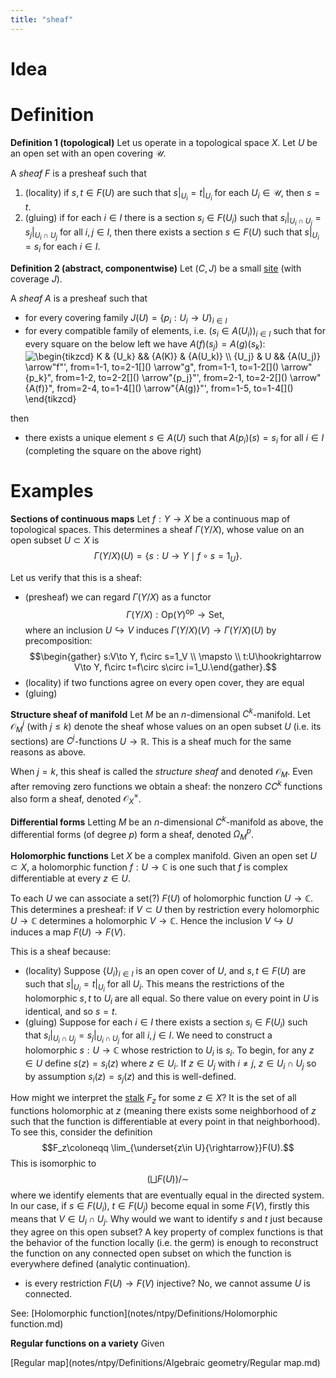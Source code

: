 ```yaml
---
title: "sheaf"
---
```


# Idea

# Definition
**Definition 1 (topological)**
Let us operate in a topological space $X$. Let $U$ be an open set with an open covering $\mathcal{U}$.

A *sheaf* $F$ is a presheaf such that
1. (locality) if $s,t\in F(U)$ are such that $s|_{U_i}=t|_{U_i}$ for each $U_i\in\mathcal{U}$, then $s=t$.
2. (gluing) if for each $i\in I$ there is a section $s_i\in F(U_i)$ such that $s_i|_{U_i\cap U_j}=s_j|_{U_i\cap U_j}$ for all $i,j\in I$, then there exists a section $s\in F(U)$ such that $s|_{U_i}=s_i$ for each $i\in I$.

**Definition 2 (abstract, componentwise)** 
Let $(C,J)$ be a small [site](notes/ntpy/site.md) (with coverage $J$).

A *sheaf* $A$ is a presheaf such that
- for every covering family $J(U)=\{p_i:U_i\to U\}_{i\in I}$
- for every compatible family of elements, i.e. $(s_i\in A(U_i))_{i\in I}$ such that for every square on the below left we have $A(f)(s_j)=A(g)(s_k)$: <img align="center" src="https://i.upmath.me/svg/%5Cbegin%7Btikzcd%7D%0A%09K%20%26%20%7BU_k%7D%20%26%26%20%7BA(K)%7D%20%26%20%7BA(U_k)%7D%20%5C%5C%0A%09%7BU_j%7D%20%26%20U%20%26%26%20%7BA(U_j)%7D%0A%09%5Carrow%5B%22f%22'%2C%20from%3D1-1%2C%20to%3D2-1%5D%0A%09%5Carrow%5B%22g%22%2C%20from%3D1-1%2C%20to%3D1-2%5D%0A%09%5Carrow%5B%22%7Bp_k%7D%22%2C%20from%3D1-2%2C%20to%3D2-2%5D%0A%09%5Carrow%5B%22%7Bp_j%7D%22'%2C%20from%3D2-1%2C%20to%3D2-2%5D%0A%09%5Carrow%5B%22%7BA(f)%7D%22%2C%20from%3D2-4%2C%20to%3D1-4%5D%0A%09%5Carrow%5B%22%7BA(g)%7D%22'%2C%20from%3D1-5%2C%20to%3D1-4%5D%0A%5Cend%7Btikzcd%7D" alt="\begin{tikzcd}
	K &amp; {U_k} &amp;&amp; {A(K)} &amp; {A(U_k)} \\
	{U_j} &amp; U &amp;&amp; {A(U_j)}
	\arrow&quot;f&quot;', from=1-1, to=2-1[]()
	\arrow&quot;g&quot;, from=1-1, to=1-2[]()
	\arrow&quot;{p_k}&quot;, from=1-2, to=2-2[]()
	\arrow&quot;{p_j}&quot;', from=2-1, to=2-2[]()
	\arrow&quot;{A(f)}&quot;, from=2-4, to=1-4[]()
	\arrow&quot;{A(g)}&quot;', from=1-5, to=1-4[]()
\end{tikzcd}" />

then 
- there exists a unique element $s\in A(U)$ such that $A(p_i)(s)=s_i$ for all $i\in I$ (completing the square on the above right)

# Examples

**Sections of continuous maps**
Let $f:Y\to X$ be a continuous map of topological spaces. This determines a sheaf $\Gamma(Y/X)$, whose value on an open subset $U\subset X$ is $$\Gamma(Y/X)(U)=\{s:U\to Y\mid f\circ s=1_U\}.$$

Let us verify that this is a sheaf:
- (presheaf) we can regard $\Gamma(Y/X)$ as a functor $$\Gamma(Y/X):\text{Op}(Y)^\text{op}\to \text{Set},$$ where an inclusion $U\hookrightarrow V$ induces $\Gamma(Y/X)(V)\to\Gamma(Y/X)(U)$ by precomposition: $$\begin{gather} s:V\to Y, f\circ s=1_V \\ \mapsto \\ t:U\hookrightarrow V\to Y, f\circ t=f\circ s\circ i=1_U.\end{gather}.$$
- (locality) if two functions agree on every open cover, they are equal
- (gluing)

**Structure sheaf of manifold**
Let $M$ be an $n$-dimensional $C^k$-manifold. Let $\mathcal{O}_M^j$ (with $j\leq k$) denote the sheaf whose values on an open subset $U$ (i.e. its sections) are $C^j$-functions $U\to\mathbb{R}$. This is a sheaf much for the same reasons as above.

When $j=k$, this sheaf is called the *structure sheaf* and denoted $\mathcal{O}_M$. Even after removing zero functions we obtain a sheaf: the nonzero $CC^k$ functions also form a sheaf, denoted $\mathcal{O}_X^\times$.

**Differential forms**
Letting $M$ be an $n$-dimensional $C^k$-manifold as above, the differential forms (of degree $p$) form a sheaf, denoted $\Omega_M^p$.

**Holomorphic functions**
Let $X$ be a complex manifold. Given an open set $U\subset X$, a holomorphic function $f:U\to\mathbb{C}$ is one such that $f$ is complex differentiable at every $z\in U$. 

To each $U$ we can associate a set(?) $F(U)$ of holomorphic function $U\to\mathbb{C}$. This determines a presheaf: if $V\subset U$ then by restriction every holomorphic $U\to\mathbb{C}$ determines a holomorphic $V\to \mathbb{C}$. Hence the inclusion $V\hookrightarrow U$ induces a map $F(U)\to F(V)$. 

This is a sheaf because:
- (locality) Suppose $\{U_i\}_{i\in I}$ is an open cover of $U$, and $s,t\in F(U)$ are such that $s|_{U_i}=t|_{U_i}$ for all $U_i$. This means the restrictions of the holomorphic $s,t$ to $U_i$ are all equal. So there value on every point in $U$ is identical, and so $s=t$.
- (gluing) Suppose for each $i\in I$ there exists a section $s_i\in F(U_i)$ such that $s_i|_{U_i\cap U_j}=s_j|_{U_i\cap U_j}$ for all $i,j\in I$. We need to construct a holomorphic $s:U\to\mathbb{C}$ whose restriction to $U_i$ is $s_i$. To begin, for any $z\in U$ define $s(z)=s_i(z)$ where $z\in U_i$. If $z\in U_j$ with $i\neq j$, $z\in U_i\cap U_j$ so by assumption  $s_i(z)=s_j(z)$ and this is well-defined. 

How might we interpret the [stalk]() $F_z$ for some $z\in X$? It is the set of all functions holomorphic at $z$ (meaning there exists some neighborhood of $z$ such that the function is differentiable at every point in that neighborhood). To see this, consider the definition $$F_z\coloneqq \lim_{\underset{z\in U}{\rightarrow}}F(U).$$
This is isomorphic to $$\left(\bigsqcup F(U)\right)/\sim$$
where we identify elements that are eventually equal in the directed system. In our case, if $s\in F(U_i)$, $t\in F(U_j)$ become equal in some $F(V)$, firstly this means that $V\in U_i\cap U_j$. Why would we want to identify $s$ and $t$ just because they agree on this open subset? A key property of complex functions is that the behavior of the function locally (i.e. the germ) is enough to reconstruct the function on any connected open subset on which the function is everywhere defined (analytic continuation).

- is every restriction $F(U)\to F(V)$ injective? No, we cannot assume $U$ is connected.

See: [Holomorphic function](notes/ntpy/Definitions/Holomorphic function.md)

**Regular functions on a variety**
Given 

[Regular map](notes/ntpy/Definitions/Algebraic geometry/Regular map.md)


